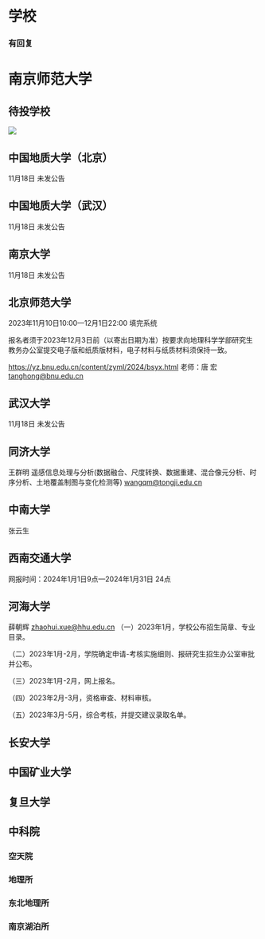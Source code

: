 

# 学校
### 有回复
# 南京师范大学 




## 待投学校

![](http://pics.landcover100.com/i/2023/11/18/65586453b9eed.png)

## 中国地质大学（北京）
11月18日 未发公告
## 中国地质大学（武汉）
11月18日 未发公告
## 南京大学
11月18日 未发公告
## 北京师范大学
2023年11月10日10:00—12月1日22:00 填完系统

报名者须于2023年12月3日前（以寄出日期为准）按要求向地理科学学部研究生教务办公室提交电子版和纸质版材料，电子材料与纸质材料须保持一致。

https://yz.bnu.edu.cn/content/zyml/2024/bsyx.html
老师：唐 宏  tanghong@bnu.edu.cn
## 武汉大学
11月18日 未发公告
## 同济大学
王群明
遥感信息处理与分析(数据融合、尺度转换、数据重建、混合像元分析、时序分析、土地覆盖制图与变化检测等)
wangqm@tongji.edu.cn
## 中南大学
张云生

## 西南交通大学
网报时间：2024年1月1日9点—2024年1月31日 24点


## 河海大学
薛朝辉
zhaohui.xue@hhu.edu.cn
（一）2023年1月，学校公布招生简章、专业目录。

（二）2023年1月-2月，学院确定申请-考核实施细则、报研究生招生办公室审批并公布。

（三）2023年1月-2月，网上报名。

（四）2023年2月-3月，资格审查、材料审核。

（五）2023年3月-5月，综合考核，并提交建议录取名单。


## 长安大学
## 中国矿业大学
## 复旦大学


## 中科院
### 空天院
### 地理所
### 东北地理所
### 南京湖泊所